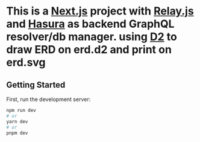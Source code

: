 # This is a [Next.js](https://nextjs.org/) project with [Relay.js](https://relay.dev) and [Hasura](https://hasura.io) as backend GraphQL resolver/db manager. using [D2](https://d2lang.com) to draw ERD on erd.d2 and print on erd.svg

## Getting Started

First, run the development server:

```bash
npm run dev
# or
yarn dev
# or
pnpm dev
```